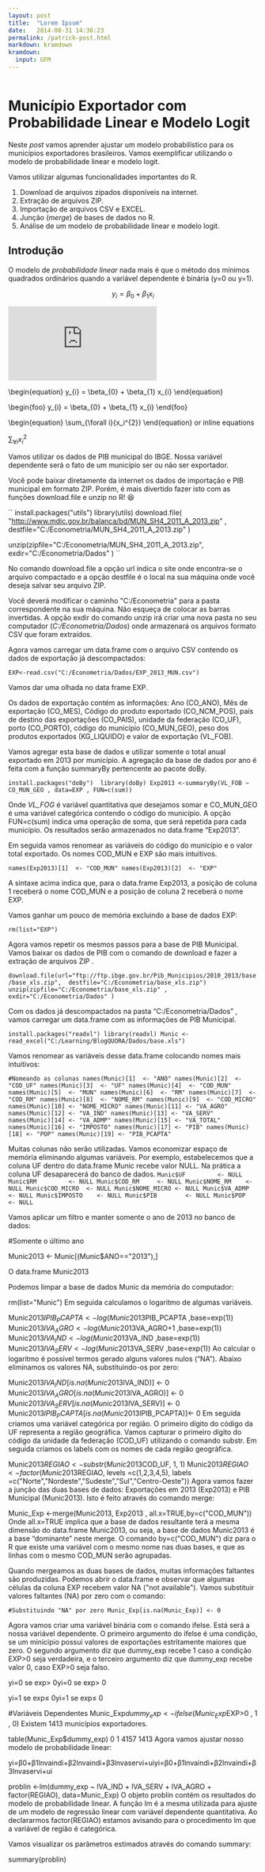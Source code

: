 ```yaml
---
layout: post
title:  "Lorem Ipsum"
date:   2014-08-31 14:36:23
permalink: /patrick-post.html
markdown: kramdown
kramdown:
  input: GFM
---
```

<span class="image featured"><img src="http://miriadna.com/desctopwalls/images/max/Mountain-from-the-sand.jpg" alt=""></span>


  
  # Município Exportador com Probabilidade Linear e Modelo Logit

Neste *post* vamos aprender ajustar um modelo probabilístico para os municípios exportadores brasileiros. Vamos exemplificar utilizando o modelo de probabilidade linear e modelo logit.

Vamos utilizar algumas funcionalidades importantes do R.

1. Download de arquivos zipados disponíveis na internet.
2. Extração de arquivos ZIP.
3. Importação de arquivos CSV e EXCEL.
4. Junção (*merge*) de bases de dados no R.
5. Análise de um modelo de probabilidade linear e modelo logit.

## Introdução
O modelo de *probabilidade linear* nada mais é que o método dos mínimos quadrados ordinários quando a variável dependente é binária (y=0 ou y=1).

$$y_{i} = \beta_{0} + \beta_{1} x_{i}$$

![equation](http://latex.codecogs.com/gif.latex?Concentration%3D%5Cfrac%7BTotalTemplate%7D%7BTotalVolume%7D)  

\begin{equation}
y_{i} = \beta_{0} + \beta_{1} x_{i}
\end{equation}

\begin{foo}
y_{i} = \beta_{0} + \beta_{1} x_{i}
\end{foo}


\begin{equation}
\sum_{\forall i}{x_i^{2}}
\end{equation}
or inline equations

$\sum_{\forall i}{x_i^{2}}$


Vamos utilizar os dados de PIB municipal do IBGE. Nossa variável dependente será o fato de um município ser ou não ser exportador.

Você pode baixar diretamente da internet os dados de importação e PIB municipal em formato ZIP. Porém, é mais divertido fazer isto com as funções download.file e unzip no R! :satisfied:


``
install.packages("utils") 
library(utils)
download.file( "http://www.mdic.gov.br/balanca/bd/MUN_SH4_2011_A_2013.zip" ,
               destfile="C:/Econometria/MUN_SH4_2011_A_2013.zip" )
 
unzip(zipfile="C:/Econometria/MUN_SH4_2011_A_2013.zip", exdir="C:/Econometria/Dados" )
``


No comando download.file a opção url indica o site onde encontra-se o arquivo compactado e a opção destfile é o local na sua máquina onde você deseja salvar seu arquivo ZIP.

Você deverá modificar o caminho "C:/Econometria" para a pasta correspondente na sua máquina. Não esqueça de colocar as barras invertidas. A opção exdir do comando unzip irá criar uma nova pasta no seu computador (*_C:/Econometria/Dados_*) onde armazenará os arquivos formato CSV que foram extraídos.

Agora vamos carregar um data.frame com o arquivo CSV contendo os dados de exportação já descompactados:

``
EXP<-read.csv("C:/Econometria/Dados/EXP_2013_MUN.csv")
``

Vamos dar uma olhada no data frame EXP.



Os dados de exportação contém as informações: Ano (CO_ANO), Mês de exportação (CO_MES), Código do produto exportado (CO_NCM_POS), país de destino das exportações (CO_PAIS), unidade da federação (CO_UF), porto (CO_PORTO), código do município (CO_MUN_GEO), peso dos produtos exportados (KG_LIQUIDO) e valor de exportação (VL_FOB).

Vamos agregar esta base de dados e utilizar somente o total anual exportado em 2013 por município. A agregação da base de dados por ano é feita com a função summaryBy pertencente ao pacote doBy.

``
install.packages("doBy") 
library(doBy)
Exp2013 <-summaryBy(VL_FOB ~ CO_MUN_GEO , data=EXP , FUN=c(sum))
``

Onde *VL_FOG* é variável quantitativa que desejamos somar e CO_MUN_GEO é uma variável categórica contendo o código do município. A opção FUN=c(sum) indica uma operação de soma, que será repetida para cada município. Os resultados serão armazenados no data.frame “Exp2013”.

Em seguida vamos renomear as variáveis do código do município e o valor total exportado. Os nomes COD_MUN e EXP são mais intuitivos.




``
names(Exp2013)[1]  <- "COD_MUN"
names(Exp2013)[2]  <- "EXP"
``


A sintaxe acima indica que, para o data.frame Exp2013, a posição de coluna 1 receberá o nome COD_MUN e a posição de coluna 2 receberá o nome EXP.

Vamos ganhar um pouco de memória excluindo a base de dados EXP:

``
rm(list="EXP")
``

Agora vamos repetir os mesmos passos para a base de PIB Municipal. Vamos baixar os dados de PIB com o comando de download e fazer a extração de arquivos ZIP	.

``
download.file(url="ftp://ftp.ibge.gov.br/Pib_Municipios/2010_2013/base/base_xls.zip",  destfile="C:/Econometria/base_xls.zip")
unzip(zipfile="C:/Econometria/base_xls.zip" , exdir="C:/Econometria/Dados" )
``


Com os dados já descompactados na pasta “C:/Econometria/Dados” , vamos carregar um data.frame com as informações de PIB Municipal.

``
install.packages("readxl")
library(readxl)
Munic <- read_excel("C:/Learning/BlogQUORA/Dados/base.xls")
``

Vamos renomear as variáveis desse data.frame colocando nomes mais intuitivos:

``
#Nomeando as colunas
names(Munic)[1]  <- "ANO"
names(Munic)[2]  <- "COD_UF"
names(Munic)[3]  <- "UF"
names(Munic)[4]  <- "COD_MUN"
names(Munic)[5]  <- "MUN"
names(Munic)[6]  <- "RM"
names(Munic)[7]  <- "COD_RM"
names(Munic)[8]  <- "NOME_RM"
names(Munic)[9]  <- "COD_MICRO"
names(Munic)[10] <- "NOME_MICRO"
names(Munic)[11] <- "VA_AGRO"
names(Munic)[12] <- "VA_IND"
names(Munic)[13] <- "VA_SERV"
names(Munic)[14] <- "VA_ADMP"
names(Munic)[15] <- "VA_TOTAL"
names(Munic)[16] <- "IMPOSTO"
names(Munic)[17] <- "PIB"
names(Munic)[18] <- "POP"
names(Munic)[19] <- "PIB_PCAPTA"
``

Muitas colunas não serão utilizadas. Vamos economizar espaço de memória eliminando algumas variáveis. Por exemplo, estabelecemos que a coluna UF dentro do data.frame Munic recebe valor NULL. Na prática a coluna UF desaparecerá do banco de dados.
``
Munic$UF         <- NULL
Munic$RM         <- NULL
Munic$COD_RM     <- NULL
Munic$NOME_RM    <- NULL
Munic$COD_MICRO  <- NULL
Munic$NOME_MICRO <- NULL
Munic$VA_ADMP    <- NULL
Munic$IMPOSTO    <- NULL
Munic$PIB        <- NULL
Munic$POP        <- NULL
``

Vamos aplicar um filtro e manter somente o ano de 2013 no banco de dados:

#Somente o último ano

Munic2013 <- Munic[(Munic$ANO=="2013"),]

O data.frame Munic2013

Podemos limpar a base de dados Munic da memória do computador:

rm(list="Munic")
Em seguida calculamos o logaritmo de algumas variáveis.

Munic2013$lPIB_PCAPTA<- log(Munic2013$PIB_PCAPTA ,base=exp(1))
Munic2013$lVA_AGRO   <- log(Munic2013$VA_AGRO+1  ,base=exp(1))
Munic2013$lVA_IND    <- log(Munic2013$VA_IND     ,base=exp(1))
Munic2013$lVA_SERV   <- log(Munic2013$VA_SERV    ,base=exp(1))
Ao calcular o logaritmo é possível termos gerado alguns valores nulos (“NA”). Abaixo eliminamos os valores NA, substituindo-os por zero:

Munic2013$lVA_IND    [is.na(Munic2013$lVA_IND)]    <- 0
Munic2013$lVA_AGRO   [is.na(Munic2013$lVA_AGRO)]   <- 0
Munic2013$lVA_SERV   [is.na(Munic2013$lVA_SERV)]   <- 0
Munic2013$lPIB_PCAPTA[is.na(Munic2013$lPIB_PCAPTA)]<- 0
Em seguida criamos uma variável categórica por região. O primeiro dígito do código da UF representa a região geográfica. Vamos capturar o primeiro dígito do código da unidade da federação (COD_UF) utilizando o comando substr. Em seguida criamos os labels com os nomes de cada região geográfica.

Munic2013$REGIAO <- substr(Munic2013$COD_UF, 1, 1)
Munic2013$REGIAO <- factor(Munic2013$REGIAO,
                           levels =c(1,2,3,4,5),
                           labels =c("Norte","Nordeste","Sudeste","Sul","Centro-Oeste"))
Agora vamos fazer a junção das duas bases de dados: Exportações em 2013 (Exp2013) e PIB Municipal (Munic2013). Isto é feito através do comando merge:

Munic_Exp <-merge(Munic2013, Exp2013 , all.x=TRUE,by=c("COD_MUN"))
Onde all.x=TRUE implica que a base de dados resultante terá a mesma dimensão do data.frame Munic2013, ou seja, a base de dados Munic2013 é a base “dominante” neste merge. O comando by=c("COD_MUN") diz para o R que existe uma variável com o mesmo nome nas duas bases, e que as linhas com o mesmo COD_MUN serão agrupadas.

Quando mergeamos as duas bases de dados, muitas informações faltantes são produzidas. Podemos abrir o data.frame e observar que algumas células da coluna EXP recebem valor NA ("not available"). Vamos substituir valores faltantes (NA) por zero com o comando:

``
#Substituindo "NA" por zero
Munic_Exp[is.na(Munic_Exp)] <- 0
``

Agora vamos criar uma variável binária com o comando ifelse. Está será a nossa variável dependente. O primeiro argumento do ifelse é uma condição, se um minicipio possui valores de exportações estritamente maiores que zero. O segundo argumento diz que dummy_exp recebe 1 caso a condição EXP>0 seja verdadeira, e o terceiro argumento diz que dummy_exp recebe valor 0, caso EXP>0 seja falso.

yi=0   se   exp> 0yi=0   se   exp> 0

yi=1   se   exp≤ 0yi=1   se   exp≤ 0

#Variáveis Dependentes
Munic_Exp$dummy_exp <-ifelse( Munic_Exp$EXP>0 , 1 , 0)
Existem 1413 municípios exportadores.

table(Munic_Exp$dummy_exp)
   0    1 
4157 1413
Agora vamos ajustar nosso modelo de probabilidade linear:

yi=β0+β1lnvaindi+β2lnvaindi+β3lnvaservi+uiyi=β0+β1ln⁡vaindi+β2ln⁡vaindi+β3ln⁡vaservi+ui

problin <-lm(dummy_exp ~ lVA_IND + lVA_SERV + lVA_AGRO + factor(REGIAO), data=Munic_Exp)
O objeto problin contém os resultados do modelo de probabilidade linear. A função lm é a mesma utilizada para ajuste de um modelo de regressão linear com variável dependente quantitativa. Ao declararmos factor(REGIAO) estamos avisando para o procedimento lm que a variável de região é categórica.

Vamos visualizar os parâmetros estimados através do comando summary:

summary(problin)
